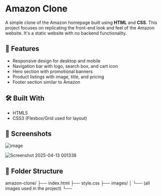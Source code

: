 # Amazon Clone

A simple clone of the Amazon homepage built using **HTML** and **CSS**. This project focuses on replicating the front-end look and feel of the Amazon website. It's a static website with no backend functionality.

## 🚀 Features

- Responsive design for desktop and mobile
- Navigation bar with logo, search box, and cart icon
- Hero section with promotional banners
- Product listings with image, title, and pricing
- Footer section similar to Amazon

## 🛠️ Built With

- HTML5
- CSS3 (Flexbox/Grid used for layout)

## 📸 Screenshots

![image](https://github.com/user-attachments/assets/d2496eae-7c35-4b10-8c21-c43ee1d6fecd)

![Screenshot 2025-04-13 001338](https://github.com/user-attachments/assets/908663f8-27e4-4377-8d25-74277fc6a353)

## 📁 Folder Structure
amazon-clone/ ├── index.html ├── style.css ├── images/ │ └── (all images used in the project) └──
